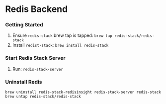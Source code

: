 # Redis Backend

### Getting Started

1. Ensure `redis-stack` brew tap is tapped: `brew tap redis-stack/redis-stack`
2. Install `redist-stack`: `brew install redis-stack`

### Start Redis Stack Server

1. Run: `redis-stack-server`

### Uninstall Redis

```shell
brew uninstall redis-stack-redisinsight redis-stack-server redis-stack
brew untap redis-stack/redis-stack
```
